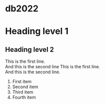 # db2022

# Heading level 1

## Heading level 2

This is the first line.  
And this is the second line
This is the first line.  
And this is the second line.

1. First item
2. Second item
3. Third item
4. Fourth item

